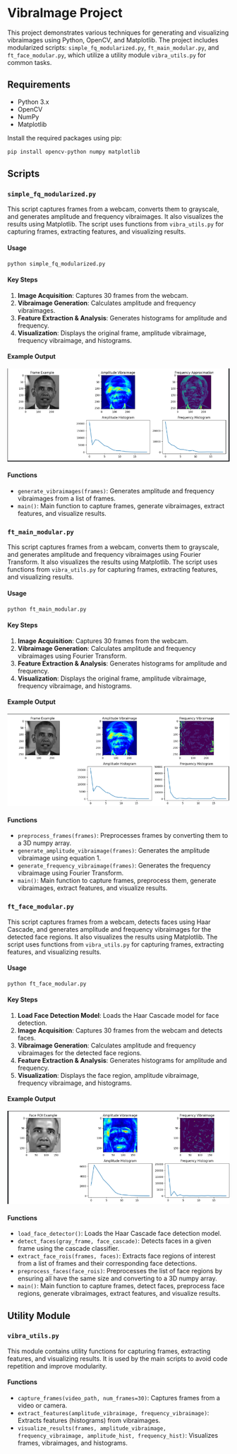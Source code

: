 
# VibraImage Project

This project demonstrates various techniques for generating and visualizing vibraimages using Python, OpenCV, and Matplotlib. The project includes modularized scripts: `simple_fq_modularized.py`, `ft_main_modular.py`, and `ft_face_modular.py`, which utilize a utility module `vibra_utils.py` for common tasks.

## Requirements

- Python 3.x
- OpenCV
- NumPy
- Matplotlib

Install the required packages using pip:

```sh
pip install opencv-python numpy matplotlib
```

## Scripts

### `simple_fq_modularized.py`

This script captures frames from a webcam, converts them to grayscale, and generates amplitude and frequency vibraimages. It also visualizes the results using Matplotlib. The script uses functions from `vibra_utils.py` for capturing frames, extracting features, and visualizing results.

#### Usage

```sh
python simple_fq_modularized.py
```

#### Key Steps

1. **Image Acquisition**: Captures 30 frames from the webcam.
2. **Vibraimage Generation**: Calculates amplitude and frequency vibraimages.
3. **Feature Extraction & Analysis**: Generates histograms for amplitude and frequency.
4. **Visualization**: Displays the original frame, amplitude vibraimage, frequency vibraimage, and histograms.

#### Example Output

![simple_fq_modularized.py Output](Images/simple_fq.png)

#### Functions

- `generate_vibraimages(frames)`: Generates amplitude and frequency vibraimages from a list of frames.
- `main()`: Main function to capture frames, generate vibraimages, extract features, and visualize results.

### `ft_main_modular.py`

This script captures frames from a webcam, converts them to grayscale, and generates amplitude and frequency vibraimages using Fourier Transform. It also visualizes the results using Matplotlib. The script uses functions from `vibra_utils.py` for capturing frames, extracting features, and visualizing results.

#### Usage

```sh
python ft_main_modular.py
```

#### Key Steps

1. **Image Acquisition**: Captures 30 frames from the webcam.
2. **Vibraimage Generation**: Calculates amplitude and frequency vibraimages using Fourier Transform.
3. **Feature Extraction & Analysis**: Generates histograms for amplitude and frequency.
4. **Visualization**: Displays the original frame, amplitude vibraimage, frequency vibraimage, and histograms.

#### Example Output

![ft_main_modular.py Output](Images/ft_main_output.png)

#### Functions

- `preprocess_frames(frames)`: Preprocesses frames by converting them to a 3D numpy array.
- `generate_amplitude_vibraimage(frames)`: Generates the amplitude vibraimage using equation 1.
- `generate_frequency_vibraimage(frames)`: Generates the frequency vibraimage using Fourier Transform.
- `main()`: Main function to capture frames, preprocess them, generate vibraimages, extract features, and visualize results.

### `ft_face_modular.py`

This script captures frames from a webcam, detects faces using Haar Cascade, and generates amplitude and frequency vibraimages for the detected face regions. It also visualizes the results using Matplotlib. The script uses functions from `vibra_utils.py` for capturing frames, extracting features, and visualizing results.

#### Usage

```sh
python ft_face_modular.py
```

#### Key Steps

1. **Load Face Detection Model**: Loads the Haar Cascade model for face detection.
2. **Image Acquisition**: Captures 30 frames from the webcam and detects faces.
3. **Vibraimage Generation**: Calculates amplitude and frequency vibraimages for the detected face regions.
4. **Feature Extraction & Analysis**: Generates histograms for amplitude and frequency.
5. **Visualization**: Displays the face region, amplitude vibraimage, frequency vibraimage, and histograms.

#### Example Output

![ft_face_modular.py Output](Images/ft_face.png)

#### Functions

- `load_face_detector()`: Loads the Haar Cascade face detection model.
- `detect_faces(gray_frame, face_cascade)`: Detects faces in a given frame using the cascade classifier.
- `extract_face_rois(frames, faces)`: Extracts face regions of interest from a list of frames and their corresponding face detections.
- `preprocess_faces(face_rois)`: Preprocesses the list of face regions by ensuring all have the same size and converting to a 3D numpy array.
- `main()`: Main function to capture frames, detect faces, preprocess face regions, generate vibraimages, extract features, and visualize results.

## Utility Module

### `vibra_utils.py`

This module contains utility functions for capturing frames, extracting features, and visualizing results. It is used by the main scripts to avoid code repetition and improve modularity.

#### Functions

- `capture_frames(video_path, num_frames=30)`: Captures frames from a video or camera.
- `extract_features(amplitude_vibraimage, frequency_vibraimage)`: Extracts features (histograms) from vibraimages.
- `visualize_results(frames, amplitude_vibraimage, frequency_vibraimage, amplitude_hist, frequency_hist)`: Visualizes frames, vibraimages, and histograms.

